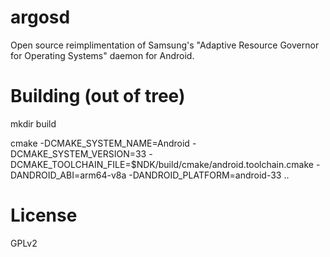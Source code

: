 argosd
====

Open source reimplimentation of Samsung's "Adaptive Resource Governor for Operating Systems" daemon for Android.

Building (out of tree)
====

mkdir build

cmake -DCMAKE_SYSTEM_NAME=Android -DCMAKE_SYSTEM_VERSION=33 -DCMAKE_TOOLCHAIN_FILE=$NDK/build/cmake/android.toolchain.cmake -DANDROID_ABI=arm64-v8a -DANDROID_PLATFORM=android-33 ..

License
====

GPLv2

